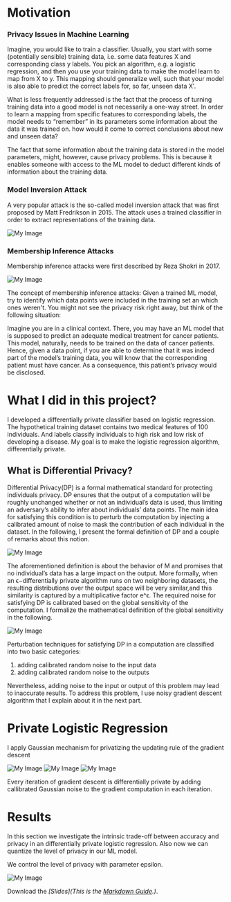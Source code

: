 # Motivation

### Privacy Issues in Machine Learning

Imagine, you would like to train a classifier. Usually, you start with some (potentially sensible) training data, i.e. some data features X  and corresponding class y labels. You pick an algorithm, e.g. a logistic regression, and then you use your training data to make the model learn to map from X to y. This mapping should generalize well, such that your model is also able to predict the correct labels for, so far, unseen data X′.

What is less frequently addressed is the fact that the process of turning training data into a good model is not necessarily a one-way street. In order to learn a mapping from specific features to corresponding labels, the model needs to “remember” in its parameters some information about the data it was trained on. how would it come to correct conclusions about new and unseen data?

The fact that some information about the training data is stored in the model parameters, might, however, cause privacy problems. This is because it enables someone with access to the ML model to deduct different kinds of information about the training data. 

### Model Inversion Attack

A very popular attack is the so-called model inversion attack that was first proposed by Matt Fredrikson in 2015. The attack uses a trained classifier in order to extract representations of the training data.

![My Image](redpic.png)

### Membership Inference Attacks

Membership inference attacks were first described by Reza Shokri in 2017.

![My Image](redpic2.png)

The concept of membership inference attacks: Given a trained ML model, try to identify which data points were included in the training set an which ones weren't. You might not see the privacy risk right away, but think of the following situation:

Imagine you are in a clinical context. There, you may have an ML model that is supposed to predict an adequate medical treatment for cancer patients. This model, naturally, needs to be trained on the data of cancer patients. Hence, given a data point, if you are able to determine that it was indeed part of the model’s training data, you will know that the corresponding patient must have cancer. As a consequence, this patient’s privacy would be disclosed.











 

 

 

  

  













# What I did in this project?
I developed a differentially private classifier based on logistic regression. The hypothetical training dataset contains two medical features of 100 individuals. And labels classify individuals to high risk and low risk of developing a disease. My goal is to make the logistic regression algorithm, differentially private.

## What is Differential Privacy?
Differential Privacy(DP) is a formal mathematical standard for protecting individuals privacy. DP ensures that the output of a computation will be roughly unchanged whether or not an individual’s data is used, thus limiting an adversary’s ability to infer about individuals’ data points. The main idea for satisfying this condition is to perturb the computation by injecting a calibrated amount of noise to mask the contribution of each individual in the dataset. In the following, I present the
formal definition of DP and a couple of remarks about this notion.

![My Image](dpdef.png)

The aforementioned definition is about the behavior of M and promises that no individual’s data has a large impact on the output. More formally, when an ϵ−differentially private algorithm runs on two neighboring datasets, the resulting distributions over the output space will be very similar,and this similarity is captured by a multiplicative factor e^ϵ. The required noise for satisfying DP is calibrated based on the global sensitivity of the computation. I formalize the mathematical definition of the global sensitivity in the following.

![My Image](dpdef2.png)

Perturbation techniques for satisfying DP in a computation are classified into two basic categories:
1) adding calibrated random noise to the input data
2) adding calibrated random noise to the outputs

Nevertheless, adding noise to the input or output of this problem may lead to inaccurate results. To address this problem, I use noisy gradient descent algorithm that I explain about it in the next part.






 



# Private Logistic Regression
I apply Gaussian mechanism for privatizing the updating rule of the gradient descent

![My Image](Gauss.png)
![My Image](Gauss1.png)
![My Image](alg.png)

Every iteration of gradient descent is differentially private by adding callibrated Gaussian noise to the gradient computation in each iteration.

# Results

In this section we investigate the intrinsic trade-off between accuracy and privacy in an differentially private logistic regression. Also now we can quantize the level of privacy in our ML model.

We control the level of privacy with parameter epsilon.

![My Image](result.png)

Download the *[Slides](This is the *[Markdown Guide](https://www.markdownguide.org)*.)*.


